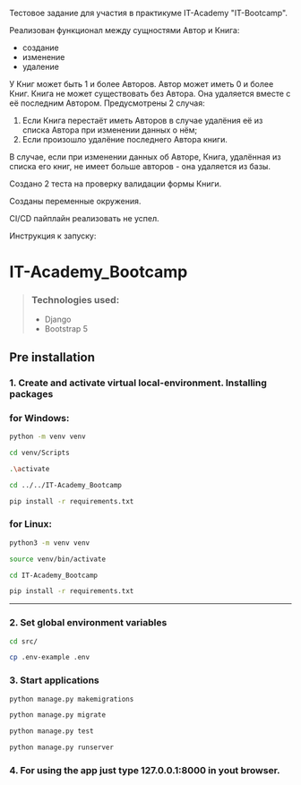 Тестовое задание для участия в практикуме IT-Academy "IT-Bootcamp".

Реализован функционал между сущностями Автор и Книга:
 - создание
 - изменение
 - удаление

У Книг может быть 1 и более Авторов. Автор может иметь 0 и более Книг. Книга не может существовать без Автора. Она удаляется вместе с её последним Автором. Предусмотрены 2 случая:
1. Если Книга перестаёт иметь Авторов в случае удалёния её из списка Автора при изменении данных о нём;
2. Если произошло удалёние последнего Автора книги.

В случае, если при изменении данных об Авторе, Книга, удалённая из списка его книг, не имеет больше авторов - она удаляется из базы.

Создано 2 теста на проверку валидации формы Книги.

Созданы переменные окружения.

CI/CD пайплайн реализовать не успел.

Инструкция к запуску:

# IT-Academy_Bootcamp

### 
> ### Technologies used:
>
> - Django
> - Bootstrap 5


## Pre installation

### 1. Create and activate virtual local-environment. Installing packages

###  for Windows:

```bash
python -m venv venv
```
```bash
cd venv/Scripts
```
```bash
.\activate
```
```bash
cd ../../IT-Academy_Bootcamp
```
```bash
pip install -r requirements.txt
```

###  for Linux:

```bash
python3 -m venv venv
```
```bash
source venv/bin/activate
```
```bash
cd IT-Academy_Bootcamp
```
```bash
pip install -r requirements.txt
```

<hr>

### 2. Set global environment variables
```bash
cd src/
``` 
```bash
cp .env-example .env
```

### 3. Start applications
```bash
python manage.py makemigrations
``` 
```bash
python manage.py migrate
``` 
```bash
python manage.py test
``` 
```bash
python manage.py runserver
``` 
###  4. For using the app just type 127.0.0.1:8000 in yout browser.

